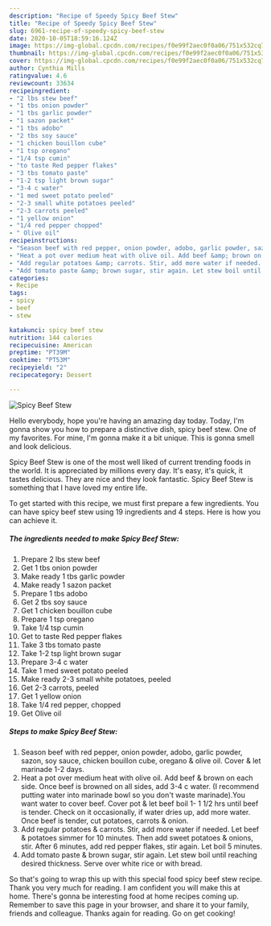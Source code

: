 ```yaml
---
description: "Recipe of Speedy Spicy Beef Stew"
title: "Recipe of Speedy Spicy Beef Stew"
slug: 6961-recipe-of-speedy-spicy-beef-stew
date: 2020-10-05T18:59:16.124Z
image: https://img-global.cpcdn.com/recipes/f0e99f2aec0f0a06/751x532cq70/spicy-beef-stew-recipe-main-photo.jpg
thumbnail: https://img-global.cpcdn.com/recipes/f0e99f2aec0f0a06/751x532cq70/spicy-beef-stew-recipe-main-photo.jpg
cover: https://img-global.cpcdn.com/recipes/f0e99f2aec0f0a06/751x532cq70/spicy-beef-stew-recipe-main-photo.jpg
author: Cynthia Mills
ratingvalue: 4.6
reviewcount: 33634
recipeingredient:
- "2 lbs stew beef"
- "1 tbs onion powder"
- "1 tbs garlic powder"
- "1 sazon packet"
- "1 tbs adobo"
- "2 tbs soy sauce"
- "1 chicken bouillon cube"
- "1 tsp oregano"
- "1/4 tsp cumin"
- "to taste Red pepper flakes"
- "3 tbs tomato paste"
- "1-2 tsp light brown sugar"
- "3-4 c water"
- "1 med sweet potato peeled"
- "2-3 small white potatoes peeled"
- "2-3 carrots peeled"
- "1 yellow onion"
- "1/4 red pepper chopped"
- " Olive oil"
recipeinstructions:
- "Season beef with red pepper, onion powder, adobo, garlic powder, sazon, soy sauce, chicken bouillon cube, oregano &amp; olive oil. Cover &amp; let marinade 1-2 days."
- "Heat a pot over medium heat with olive oil. Add beef &amp; brown on each side. Once beef is browned on all sides, add 3-4 c water. (I recommend putting water into marinade bowl so you don&#39;t waste marinade).You want water to cover beef. Cover pot &amp; let beef boil 1- 1 1/2 hrs until beef is tender. Check on it occasionally, if water dries up, add more water. Once beef is tender, cut potatoes, carrots &amp; onion."
- "Add regular potatoes &amp; carrots. Stir, add more water if needed. Let beef &amp; potatoes simmer for 10 minutes. Then add sweet potatoes &amp; onions, stir. After 6 minutes, add red pepper flakes, stir again. Let boil 5 minutes."
- "Add tomato paste &amp; brown sugar, stir again. Let stew boil until reaching desired thickness. Serve over white rice or with bread."
categories:
- Recipe
tags:
- spicy
- beef
- stew

katakunci: spicy beef stew 
nutrition: 144 calories
recipecuisine: American
preptime: "PT39M"
cooktime: "PT53M"
recipeyield: "2"
recipecategory: Dessert

---
```



![Spicy Beef Stew](https://img-global.cpcdn.com/recipes/f0e99f2aec0f0a06/751x532cq70/spicy-beef-stew-recipe-main-photo.jpg)

Hello everybody, hope you're having an amazing day today. Today, I'm gonna show you how to prepare a distinctive dish, spicy beef stew. One of my favorites. For mine, I'm gonna make it a bit unique. This is gonna smell and look delicious.



Spicy Beef Stew is one of the most well liked of current trending foods in the world. It is appreciated by millions every day. It's easy, it's quick, it tastes delicious. They are nice and they look fantastic. Spicy Beef Stew is something that I have loved my entire life.


To get started with this recipe, we must first prepare a few ingredients. You can have spicy beef stew using 19 ingredients and 4 steps. Here is how you can achieve it.

<!--inarticleads1-->

##### The ingredients needed to make Spicy Beef Stew:

1. Prepare 2 lbs stew beef
1. Get 1 tbs onion powder
1. Make ready 1 tbs garlic powder
1. Make ready 1 sazon packet
1. Prepare 1 tbs adobo
1. Get 2 tbs soy sauce
1. Get 1 chicken bouillon cube
1. Prepare 1 tsp oregano
1. Take 1/4 tsp cumin
1. Get to taste Red pepper flakes
1. Take 3 tbs tomato paste
1. Take 1-2 tsp light brown sugar
1. Prepare 3-4 c water
1. Take 1 med sweet potato peeled
1. Make ready 2-3 small white potatoes, peeled
1. Get 2-3 carrots, peeled
1. Get 1 yellow onion
1. Take 1/4 red pepper, chopped
1. Get  Olive oil




<!--inarticleads2-->

##### Steps to make Spicy Beef Stew:

1. Season beef with red pepper, onion powder, adobo, garlic powder, sazon, soy sauce, chicken bouillon cube, oregano &amp; olive oil. Cover &amp; let marinade 1-2 days.
1. Heat a pot over medium heat with olive oil. Add beef &amp; brown on each side. Once beef is browned on all sides, add 3-4 c water. (I recommend putting water into marinade bowl so you don&#39;t waste marinade).You want water to cover beef. Cover pot &amp; let beef boil 1- 1 1/2 hrs until beef is tender. Check on it occasionally, if water dries up, add more water. Once beef is tender, cut potatoes, carrots &amp; onion.
1. Add regular potatoes &amp; carrots. Stir, add more water if needed. Let beef &amp; potatoes simmer for 10 minutes. Then add sweet potatoes &amp; onions, stir. After 6 minutes, add red pepper flakes, stir again. Let boil 5 minutes.
1. Add tomato paste &amp; brown sugar, stir again. Let stew boil until reaching desired thickness. Serve over white rice or with bread.




So that's going to wrap this up with this special food spicy beef stew recipe. Thank you very much for reading. I am confident you will make this at home. There's gonna be interesting food at home recipes coming up. Remember to save this page in your browser, and share it to your family, friends and colleague. Thanks again for reading. Go on get cooking!
